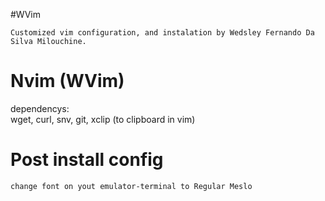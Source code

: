 #WVim

    Customized vim configuration, and instalation by Wedsley Fernando Da Silva Milouchine. 
    

# Nvim (WVim) 

dependencys:  
    wget, curl, snv, git, xclip (to clipboard in vim)

# Post install config

    change font on yout emulator-terminal to Regular Meslo




